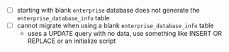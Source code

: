 - [ ] starting with blank `enterprise` database does not generate the `enterprise_database_info` table
- [ ] cannot migrate when using a blank `enterprise_database_info` table
   - uses a UPDATE query with no data, use something like INSERT OR REPLACE or an initialize script